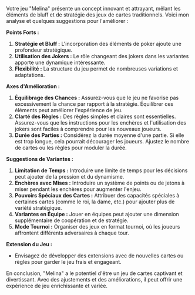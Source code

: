 Votre jeu "Melina" présente un concept innovant et attrayant, mêlant les éléments de bluff et de stratégie des jeux de cartes traditionnels. Voici mon analyse et quelques suggestions pour l'améliorer :

**Points Forts :**
1. **Stratégie et Bluff :** L'incorporation des éléments de poker ajoute une profondeur stratégique.
2. **Utilisation des Jokers :** Le rôle changeant des jokers dans les variantes apporte une dynamique intéressante.
3. **Flexibilité :** La structure du jeu permet de nombreuses variations et adaptations.

**Axes d'Amélioration :**
1. **Équilibrage des Chances :** Assurez-vous que le jeu ne favorise pas excessivement la chance par rapport à la stratégie. Équilibrer ces éléments peut améliorer l'expérience de jeu.
2. **Clarté des Règles :** Des règles simples et claires sont essentielles. Assurez-vous que les instructions pour les enchères et l'utilisation des jokers sont faciles à comprendre pour les nouveaux joueurs.
3. **Durée des Parties :** Considérez la durée moyenne d'une partie. Si elle est trop longue, cela pourrait décourager les joueurs. Ajustez le nombre de cartes ou les règles pour moduler la durée.

**Suggestions de Variantes :**
1. **Limitation de Temps :** Introduire une limite de temps pour les décisions peut ajouter de la pression et du dynamisme.
2. **Enchères avec Mises :** Introduire un système de points ou de jetons à miser pendant les enchères pour augmenter l'enjeu.
3. **Pouvoirs Spéciaux des Cartes :** Attribuer des capacités spéciales à certaines cartes (comme le roi, la dame, etc.) pour ajouter plus de variété stratégique.
4. **Variantes en Équipe :** Jouer en équipes peut ajouter une dimension supplémentaire de coopération et de stratégie.
5. **Mode Tournoi :** Organiser des jeux en format tournoi, où les joueurs affrontent différents adversaires à chaque tour.

**Extension du Jeu :**
- Envisagez de développer des extensions avec de nouvelles cartes ou règles pour garder le jeu frais et engageant.

En conclusion, "Melina" a le potentiel d'être un jeu de cartes captivant et divertissant. Avec des ajustements et des améliorations, il peut offrir une expérience de jeu enrichissante et variée.